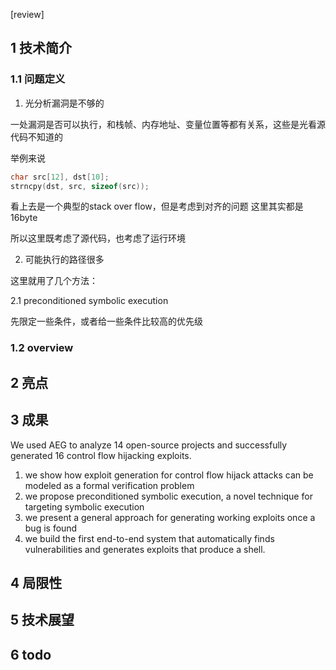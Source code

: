 [review]

## 1 技术简介

### 1.1 问题定义

1. 光分析漏洞是不够的

一处漏洞是否可以执行，和栈帧、内存地址、变量位置等都有关系，这些是光看源代码不知道的

举例来说
```c
char src[12], dst[10];
strncpy(dst, src, sizeof(src));
```
看上去是一个典型的stack over flow，但是考虑到对齐的问题
这里其实都是16byte

所以这里既考虑了源代码，也考虑了运行环境

2. 可能执行的路径很多

这里就用了几个方法：

2.1 preconditioned symbolic execution

先限定一些条件，或者给一些条件比较高的优先级

### 1.2 overview



## 2 亮点
## 3 成果

We used AEG to analyze 14 open-source projects
and successfully generated 16 control flow hijacking exploits.

1) we show how exploit generation for control flow hijack attacks can be modeled as a formal verification problem
2) we propose preconditioned symbolic execution, a novel technique for targeting symbolic execution
3) we present a general approach for generating working exploits once a bug is found
4) we build the first end-to-end system that automatically finds vulnerabilities and generates exploits that produce a shell.

## 4 局限性
## 5 技术展望
## 6 todo

